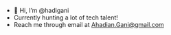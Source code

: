 - 👋 Hi, I’m @hadigani
- Currently hunting a lot of tech talent!
- Reach me through email at Ahadian.Gani@gmail.com

<!---
almizandanny/almizandanny is a ✨ special ✨ repository because its `README.md` (this file) appears on your GitHub profile.
You can click the Preview link to take a look at your changes.
--->
